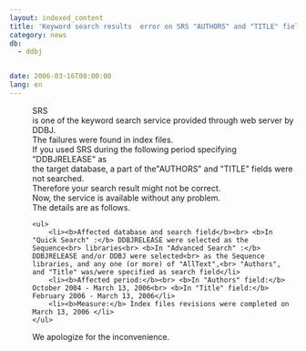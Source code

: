```yaml
---
layout: indexed_content
title: 'Keyword search results  error on SRS "AUTHORS" and "TITLE" fields'
category: news
db:
  - ddbj


date: 2006-03-16T00:00:00
lang: en
---
```


<html>
<dd>SRS<br> is one of the keyword search service provided through web server by DDBJ.
<dd>The failures were found in index files.
<dd>If you used SRS during the following period specifying "DDBJRELEASE" as<br> the target database, a part of the"AUTHORS" and "TITLE" fields were<br> not searched.
<dd>Therefore your search result might not be correct.
<dd>Now, the service is available without any problem.<br> The details are as follows.
<dd>

    <ul>
        <li><b>Affected database and search field</b><br> <b>In "Quick Search" :</b> DDBJRELEASE were selected as the Sequence<br> libraries<br> <b>In "Advanced Search" :</b> DDBJRELEASE and/or DDBJ were selected<br> as the Sequence libraries, and any one (or more) of "AllText",<br> "Authors", and "Title" was/were specified as search field</li>
        <li><b>Affected period:</b><br> <b>In "Authors" field:</b> October 2004 - March 13, 2006<br> <b>In "Title" field:</b> February 2006 - March 13, 2006</li>
        <li><b>Measure:</b> Index files revisions were completed on March 13, 2006 </li>
    </ul>
<dd>We apologize for the inconvenience.</dd>
</dd>
</dd>
</dd>
</dd>
</dd>
</dd>
</html>
